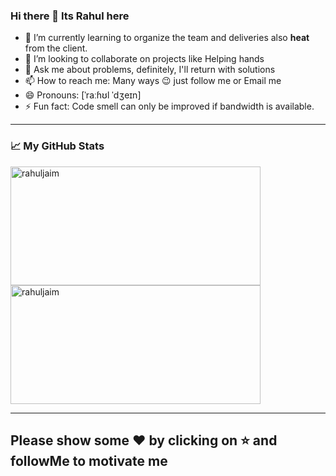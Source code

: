 ### Hi there 👋 Its Rahul here

<!--
**rahuljaim/rahuljaim** is a ✨ _special_ ✨ repository because its `README.md` (this file) appears on your GitHub profile.

Here are some ideas to get you started:
-->
- 🌱 I’m currently learning to organize the team and deliveries also **heat** from the client.
- 👯 I’m looking to collaborate on projects like Helping hands
- 💬 Ask me about problems, definitely, I'll return with solutions
- 📫 How to reach me: Many ways 😉 just follow me or Email me
- 😄 Pronouns:  [ˈraːɦʊl ˈdʒeɪn] 
- ⚡ Fun fact: Code smell can only be improved if bandwidth is available. 




------------

### 📈 My GitHub Stats

<p align="left">
    <img alt="rahuljaim" height="190" width="400" src="https://github-readme-stats.vercel.app/api?username=rahuljaim&show_icons=true" />
    <img alt="rahuljaim" height="190" width="400" src="https://github-readme-stats.vercel.app/api/top-langs/?username=rahuljaim&layout=compact&hide=perl&langs_count=20" />
</p>

------------


## **Please show some ❤️ by clicking on ⭐ and followMe to motivate me**
